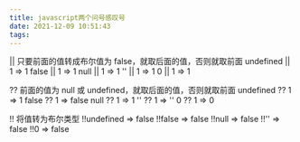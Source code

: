 ```yaml
---
title: javascript两个问号感叹号
date: 2021-12-09 10:51:43
tags:
---
```


|| 只要前面的值转成布尔值为 false，就取后面的值，否则就取前面
undefined || 1 => 1
false || 1 => 1
null || 1 => 1
'' || 1 => 1
0 || 1 => 1

?? 前面的值为 null 或 undefined，就取后面的值，否则就取前面
undefined ?? 1 => 1
false ?? 1 => false
null ?? 1 => 1
'' ?? 1 => ''
0 ?? 1 => 0

!! 将值转为布尔类型
!!undefined => false
!!false => false
!!null => false
!!'' => false
!!0 => false
